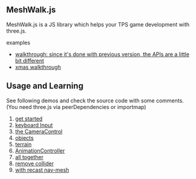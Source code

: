 ## MeshWalk.js

MeshWalk.js is a JS library which helps your TPS game development with three.js.

examples

- [walkthrough: since it's done with previous version, the APIs are a little bit different](https://yomotsu.github.io/walkthrough/)
- [xmas walkthrough](https://yomotsu.github.io/xmas2014/)

## Usage and Learning

See following demos and check the source code with some comments.
(You need three.js via peerDependencies or importmap)

1. [get started](http://yomotsu.github.io/meshwalk/example/1_get-started.html)
2. [keyboard Input](http://yomotsu.github.io/meshwalk/example/2_keyboard-input.html)
3. [the CameraControl](http://yomotsu.github.io/meshwalk/example/3_camera-control.html)
4. [objects](http://yomotsu.github.io/meshwalk/example/4_objects.html)
5. [terrain](http://yomotsu.github.io/meshwalk/example/5_terrain.html)
6. [AnimationController](http://yomotsu.github.io/meshwalk/example/6_animation-controller.html)
7. [all together](http://yomotsu.github.io/meshwalk/example/7_all-together.html)
8. [remove collider](http://yomotsu.github.io/meshwalk/example/8_mesh-remove.html)
9. [with recast nav-mesh](http://yomotsu.github.io/meshwalk/example/9_with-recast-nav-mesh.html)
